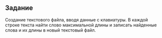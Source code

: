 ## Задание
Создание текстового файла, вводя данные с клавиатуры. В каждой строке текста найти слово максимальной длины
и записать найденные слова и их длины в новый текстовый файл.